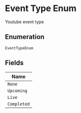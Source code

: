 
# Event Type Enum

Youtube event type

## Enumeration

`EventTypeEnum`

## Fields

| Name |
|  --- |
| `None` |
| `Upcoming` |
| `Live` |
| `Completed` |

